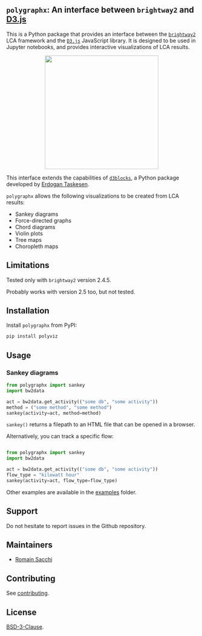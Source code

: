 ## ``polygraphx``: An interface between ``brightway2`` and [D3.js](https://d3js.org/)

This is a Python package that provides an interface between the
[`brightway2`](https://brightway.dev) LCA framework and the [`D3.js`](https://d3js.org) JavaScript library.
It is designed to be used in Jupyter notebooks, and provides
interactive visualizations of LCA results.

<div style="text-align:center">
<img src="https://github.com/romainsacchi/polyviz/raw/master/assets/chord_sample.png" height="300"/>
</div>

This interface extends the capabilities of  [``d3blocks``](https://github.com/d3blocks/d3blocks), a Python package developed
by [Erdogan Taskesen](https://github.com/erdogant).

``polygraphx`` allows the following visualizations to be created from LCA results:
* Sankey diagrams
* Force-directed graphs
* Chord diagrams
* Violin plots
* Tree maps
* Choropleth maps

## Limitations

Tested only with ``brightway2`` version 2.4.5.

Probably works with version 2.5 too, but not tested.

## Installation

Install ``polygraphx`` from PyPI:

```bash
pip install polyviz
```

Usage
-----

### Sankey diagrams

```python
from polygraphx import sankey
import bw2data

act = bw2data.get_activity(("some db", "some activity"))
method = ("some method", "some method")
sankey(activity=act, method=method)
```

`sankey()` returns a filepath to an HTML file that can be opened in a browser.

Alternatively, you can track a specific flow:

```python

from polygraphx import sankey
import bw2data

act = bw2data.get_activity(("some db", "some activity"))
flow_type = "kilowatt hour"
sankey(activity=act, flow_type=flow_type)
```

Other examples are available in the [examples](github.com/romainsacchi/polyviz/tree/master/examples) folder.

## Support

Do not hesitate to report issues in the Github repository.

## Maintainers

* [Romain Sacchi](https://github.com/romainsacchi)

## Contributing

See [contributing](https://github.com/romainsacchi/carculator/blob/master/CONTRIBUTING.md).

## License

[BSD-3-Clause](https://github.com/romainsacchi/polygraphx/blob/master/LICENSE).

